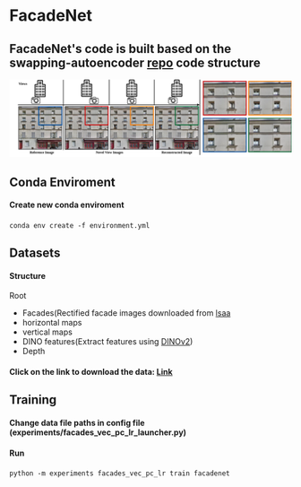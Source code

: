 # FacadeNet

## FacadeNet's code is built based on the swapping-autoencoder [repo](https://github.com/taesungp/swapping-autoencoder-pytorch) code structure

![img](teaser.png)

## Conda Enviroment
#### Create new conda enviroment
```conda env create -f environment.yml```

## Datasets
#### Structure 
Root
  - Facades(Rectified facade images downloaded from [lsaa]( dataset)
  - horizontal maps
  - vertical maps
  - DINO features(Extract features using [DINOv2](https://github.com/facebookresearch/dinov2))
  - Depth
#### Click on the link to download the data: [Link](https://ucy-my.sharepoint.com/:u:/g/personal/ygeorg01_ucy_ac_cy/EeRsI0F7qSBIpjwD14GJwWQB70jq0BZqytzUZoUd30I7Vg?e=TVYkan)

## Training
#### Change data file paths in config file (experiments/facades_vec_pc_lr_launcher.py)
#### Run 
```python -m experiments facades_vec_pc_lr train facadenet```
